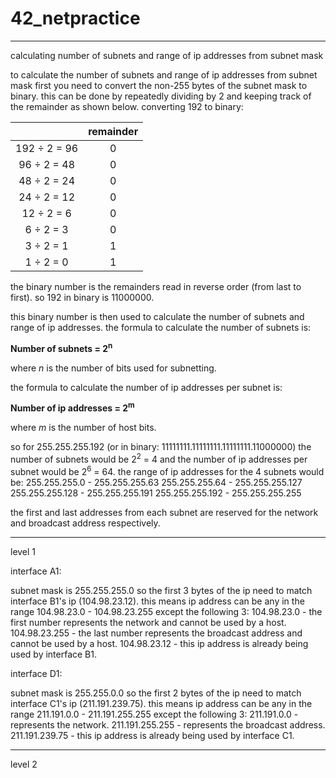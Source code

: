 # 42_netpractice

------------------------------------------
calculating number of subnets and range of ip addresses from subnet mask


to calculate the number of subnets and range of ip addresses from subnet mask first you need to convert the non-255 bytes of the subnet mask to binary.
this can be done by repeatedly dividing by 2 and keeping track of the remainder as shown below.
converting 192 to binary:

|	| remainder |
|:----:|:----:|
| 192 ÷ 2 = 96 | 0 |
| 96 ÷ 2 = 48 | 0 |
| 48 ÷ 2 = 24 | 0 |
| 24 ÷ 2 = 12 | 0 |
| 12 ÷ 2 = 6 | 0 |
| 6 ÷ 2 = 3 | 0 |
| 3 ÷ 2 = 1 | 1 |
| 1 ÷ 2 = 0 | 1 |

the binary number is the remainders read in reverse order (from last to first).
so 192 in binary is 11000000.

this binary number is then used to calculate the number of subnets and range of ip addresses.
the formula to calculate the number of subnets is:

**Number of subnets = 2<sup>n</sup>**

where *n* is the number of bits used for subnetting.

the formula to calculate the number of ip addresses per subnet is:

**Number of ip addresses = 2<sup>m</sup>**

where *m* is the number of host bits.

so for 255.255.255.192 (or in binary: 11111111.11111111.11111111.11000000)
the number of subnets would be 2<sup>2</sup> = 4 and the number of ip addresses per subnet would be 2<sup>6</sup> = 64.
the range of ip addresses for the 4 subnets would be:
255.255.255.0 - 255.255.255.63
255.255.255.64 - 255.255.255.127
255.255.255.128 - 255.255.255.191
255.255.255.192 - 255.255.255.255

the first and last addresses from each subnet are reserved for the network and broadcast address respectively.

------------------------------------------
level 1


interface A1:

subnet mask is 255.255.255.0 so the first 3 bytes of the ip need to match interface B1's ip (104.98.23.12).
this means ip address can be any in the range 104.98.23.0 - 104.98.23.255 except the following 3:
104.98.23.0 - the first number represents the network and cannot be used by a host.
104.98.23.255 - the last number represents the broadcast address and cannot be used by a host.
104.98.23.12 - this ip address is already being used by interface B1.

interface D1:

subnet mask is 255.255.0.0 so the first 2 bytes of the ip need to match interface C1's ip (211.191.239.75).
this means ip address can be any in the range 211.191.0.0 - 211.191.255.255 except the following 3:
211.191.0.0 - represents the network.
211.191.255.255 - represents the broadcast address.
211.191.239.75 - this ip address is already being used by interface C1.

------------------------------------------
level 2
